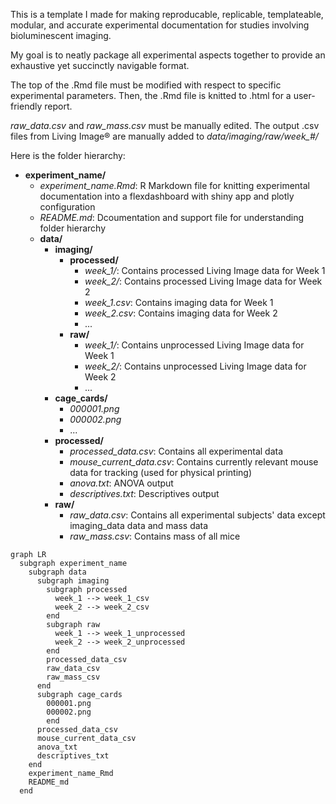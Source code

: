 This is a template I made for making reproducable, replicable, templateable, modular, and accurate experimental documentation for studies involving bioluminescent imaging.

My goal is to neatly package all experimental aspects together to provide an exhaustive yet succinctly navigable format.

The top of the .Rmd file must be modified with respect to specific experimental parameters. Then, the .Rmd file is knitted to .html for a user-friendly report.

*raw_data.csv* and *raw_mass.csv* must be manually edited. The output .csv files from Living Image® are manually added to *data/imaging/raw/week_#/*

Here is the folder hierarchy:

- **experiment_name/**
  - *experiment_name.Rmd*: R Markdown file for knitting experimental documentation into a flexdashboard with shiny app and plotly configuration
  - *README.md*: Dcoumentation and support file for understanding folder hierarchy
  - **data/**
    - **imaging/**
      - **processed/**
        - *week_1/*: Contains processed Living Image data for Week 1
        - *week_2/*: Contains processed Living Image data for Week 2
        - *week_1.csv*: Contains imaging data for Week 1
        - *week_2.csv*: Contains imaging data for Week 2
        - ...
      - **raw/**
        - *week_1/*: Contains unprocessed Living Image data for Week 1
        - *week_2/*: Contains unprocessed Living Image data for Week 2
        - ...
    - **cage_cards/**
      - *000001.png*
      - *000002.png*
      - ...
    - **processed/**
      - *processed_data.csv*: Contains all experimental data
      - *mouse_current_data.csv*: Contains currently relevant mouse data for tracking (used for physical printing)
      - *anova.txt*: ANOVA output
      - *descriptives.txt*: Descriptives output
    - **raw/**
      - *raw_data.csv*: Contains all experimental subjects' data except imaging_data data and mass data
      - *raw_mass.csv*: Contains mass of all mice
     

```mermaid
graph LR
  subgraph experiment_name
    subgraph data
      subgraph imaging
        subgraph processed
          week_1 --> week_1_csv
          week_2 --> week_2_csv
        end
        subgraph raw
          week_1 --> week_1_unprocessed
          week_2 --> week_2_unprocessed
        end
        processed_data_csv
        raw_data_csv
        raw_mass_csv
      end
      subgraph cage_cards
        000001.png
        000002.png
        end
      processed_data_csv
      mouse_current_data_csv
      anova_txt
      descriptives_txt
    end
    experiment_name_Rmd
    README_md
  end
```
